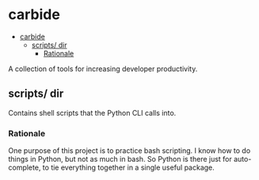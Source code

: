 # carbide

- [carbide](#carbide)
  - [scripts/ dir](#scripts-dir)
    - [Rationale](#rationale)


A collection of tools for increasing developer productivity.

## scripts/ dir

Contains shell scripts that the Python CLI calls into.

### Rationale

One purpose of this project is to practice bash scripting. I know how to do things in Python, but not as much in bash. So Python is there just for auto-complete, to tie everything together in a single useful package.
